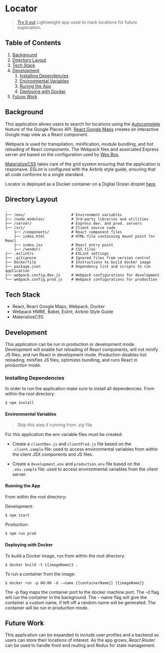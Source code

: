 # Locator

> [Try it out](http://45.55.52.149/)
> Lightweight app used to mark locations for future exploration.

## Table of Contents

1. [Background](#background)
1. [Directory Layout](#directory-layout)
1. [Tech Stack](#tech-stack)
1. [Development](#development)
	 1. [Installing Dependencies](#installing-dependencies)
    1. [Environmental Variables](#environmental-variables)
    1. [Runnig the App](#running-the-app)
    1. [Deploying with Docker](#deploying-with-docker)
1. [Future Work](#future-work)

## Background

This application allows users to search for locations using the [Autocomplete](https://developers.google.com/maps/documentation/javascript/places-autocomplete) feature of the Google Places API. [React Google Maps](https://github.com/tomchentw/react-google-maps) creates an interactive Google map view as a React component.

Webpack is used for transpilation, minification, module bundling, and hot reloading of React components. The Webpack files and associated Express server are based on the configuration used by [Wes Bos](https://github.com/wesbos/Learn-Redux). 

[MaterializeCSS](http://materializecss.com/) takes care of the grid system ensuring that the application is responsive. ESLint is configured with the Airbnb style guide, ensuring that all code conforms to a single standard.

Locator is deployed as a Docker container on a Digital Ocean droplet [here](http://45.55.52.149/).


## Directory Layout


```
.
├── /env/                     # Environment variables
├── /node_modules/            # 3rd-party libraries and utilities
├── /server/                  # Express dev. and prod. servers 
├── /src/                     # Client source code
    ├── /components/          # React component files           
    ├── index.html            # HTML file containing mount point for React
    ├── index.jsx             # React entry point
	├── /vendor/              # CSS files 
├── .eslintrc                 # ESLint settings
├── .gitignore                # Ignored files from version control
├── Dockerfile                # Instructions to build docker image
├── package.json              # Dependency list and scripts to run application
├── webpack.config.dev.js     # Webpack configurations for development 
└── webpack.config.prod.js    # Webpack configurations for production
```

## Tech Stack

- React, React Google Maps, Webpack, Docker
- Webpack HMRE, Babel, Eslint, Airbnb Style Guide
- MaterializeCSS

## Development

This application can be run in production or development mode. Development will enable hot reloading of React components, will not minify JS files, and run React in development mode. Production disables hot reloading, minifies JS files, optimizes bundling, and runs React in production mode.

### Installing Dependencies

In order to run the application make sure to install all dependencies.
From within the root directory:

```sh
$ npm install
``` 

#### Environmental Variables
> Skip this step if running from .zip file

For this application the env variable files must be created:

- Create a `clientDev.js` and `clientProd.js` file based on the `.client.sample` file: used to access environmental variables from within the client JSX components and JS files.

- Create a `development.env` and `production.env` file based on the `.env.sample` file: used to access environmental variables from the client server.

#### Running the App

From within the root directory:

Development:

```sh
$ npm start
```

Production:

```sh
$ npm run prod
```

#### Deploying with Docker

To build a Docker image, run from within the root directory:

```
$ docker build -t {{imageName}} .
```

To run a container from the image:

```
$ docker run -p 80:80 -d -—name {{containerName}} {{imageName}} 
```

The -p flag maps the container port to the docker machine port. The -d flag will run the container in the background. The --name flag will give the container a custom name, if left off a random name will be generated. The container will be run in production mode.

## Future Work

This application can be expanded to include user profiles and a backend so users can store their locations of interest. As the app grows, *React Router* can be used to handle front end routing and *Redux* for state management.
